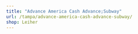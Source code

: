 ```yaml
---
title: "Advance America Cash Advance;Subway"
url: /tampa/advance-america-cash-advance-subway/
shop: Leiher
---
```

